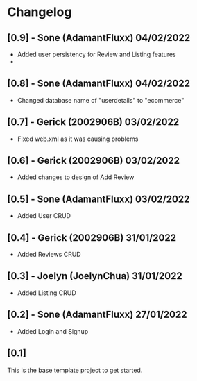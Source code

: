 # Changelog
## [0.9] - Sone (AdamantFluxx) 04/02/2022
- Added user persistency for Review and Listing features
- 
## [0.8] - Sone (AdamantFluxx) 04/02/2022
- Changed database name of "userdetails" to "ecommerce"

## [0.7] - Gerick (2002906B) 03/02/2022
- Fixed web.xml as it was causing problems

## [0.6] - Gerick (2002906B) 03/02/2022
- Added changes to design of Add Review

## [0.5] - Sone (AdamantFluxx) 03/02/2022
- Added User CRUD

## [0.4] - Gerick (2002906B) 31/01/2022
- Added Reviews CRUD

## [0.3] - Joelyn (JoelynChua) 31/01/2022
- Added Listing CRUD

## [0.2] - Sone (AdamantFluxx) 27/01/2022
- Added Login and Signup

## [0.1]
This is the base template project to get started.
